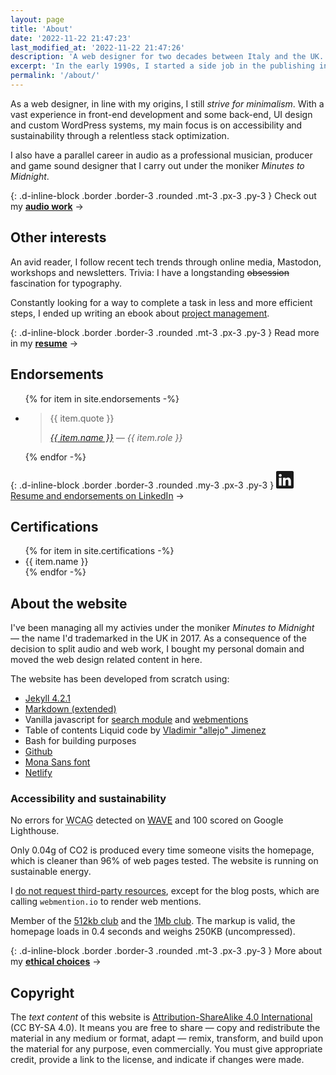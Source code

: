 ```yaml
---
layout: page
title: 'About'
date: '2022-11-22 21:47:23'
last_modified_at: '2022-11-22 21:47:26'
description: 'A web designer for two decades between Italy and the UK.'
excerpt: 'In the early 1990s, I started a side job in the publishing industry while graduating as a professional musician. A decade later I learned web design, fascinated by code as a digital evolution of my past experience with the printed page.'
permalink: '/about/'
---
```

As a web designer, in line with my origins, I still <em>strive for minimalism</em>. With a vast experience in front-end development and some back-end, UI design and custom WordPress systems, my main focus is on accessibility and sustainability through a relentless stack optimization.

I also have a parallel career in audio as a professional musician, producer and game sound designer that I carry out under the moniker _Minutes to Midnight_.

{: .d-inline-block .border .border-3 .rounded .mt-3 .px-3 .py-3 }
Check out my [**audio work**](https://minutestomidnight.co.uk) →

## Other interests

An avid reader, I follow recent tech trends through online media, Mastodon, workshops and newsletters. Trivia: I have a longstanding ~~obsession~~ fascination for typography.

Constantly looking for a way to complete a task in less and more efficient steps, I ended up writing an ebook about [project management](https://minutestomidnight.co.uk/projects/project-management/).

{: .d-inline-block .border .border-3 .rounded .mt-3 .px-3 .py-3 }
Read more in my [**resume**](/resume/) →

## Endorsements

<ul class="list-unstyled ps-0">
{% for item in site.endorsements -%}
  <li>
    <blockquote>
      <p>{{ item.quote }}</p>
      <cite><a href="{{ item.url }}">{{ item.name }}</a> — {{ item.role }}</cite>
    </blockquote>
  </li>
{% endfor -%}
</ul>

{: .d-inline-block .border .border-3 .rounded .my-3 .px-3 .py-3 }
[<svg xmlns="http://www.w3.org/2000/svg" width="28" height="28" fill="currentColor" viewBox="0 0 16 16" role="img" aria-label="LinkedIn logo"><path d="M0 1.146C0 .513.526 0 1.175 0h13.65C15.474 0 16 .513 16 1.146v13.708c0 .633-.526 1.146-1.175 1.146H1.175C.526 16 0 15.487 0 14.854V1.146zm4.943 12.248V6.169H2.542v7.225h2.401zm-1.2-8.212c.837 0 1.358-.554 1.358-1.248-.015-.709-.52-1.248-1.342-1.248-.822 0-1.359.54-1.359 1.248 0 .694.521 1.248 1.327 1.248h.016zm4.908 8.212V9.359c0-.216.016-.432.08-.586.173-.431.568-.878 1.232-.878.869 0 1.216.662 1.216 1.634v3.865h2.401V9.25c0-2.22-1.184-3.252-2.764-3.252-1.274 0-1.845.7-2.165 1.193v.025h-.016a5.54 5.54 0 0 1 .016-.025V6.169h-2.4c.03.678 0 7.225 0 7.225h2.4z"/></svg> Resume and endorsements on LinkedIn](https://www.linkedin.com/in/simonesilvestroni/) →

## Certifications

<ul>
{% for item in site.certifications -%}
  <li>
    {{ item.name }}
  </li>
{% endfor -%}
</ul>

## About the website

I've been managing all my activies under the moniker _Minutes to Midnight_ — the name I'd trademarked in the UK in 2017. As a consequence of the decision to split audio and web work, I bought my personal domain and moved the web design related content in here.

The website has been developed from scratch using:

- [Jekyll 4.2.1](https://jekyllrb.com/)
- [Markdown (extended)](https://www.markdownguide.org/getting-started/)
- Vanilla javascript for [search module](https://github.com/daviddarnes/jekyll-search-js) and [webmentions](http://beesbuzz.biz)
- Table of contents Liquid code by [Vladimir "allejo" Jimenez](https://github.com/allejo/jekyll-toc)
- Bash for building purposes
- [Github](https://github.com/simonesilvestroni/ssil-website)
- [Mona Sans font](https://github.com/github/mona-sans)
- [Netlify](https://netlify.com)

### Accessibility and sustainability

No errors for <abbr title="Web Content Accessibility Guidelines">WCAG</abbr> detected on [WAVE](https://wave.webaim.org/report#/https://simonesilvestroni.com/) and 100 scored on Google Lighthouse.

Only 0.04g of CO2 is produced every time someone visits the homepage, which is cleaner than 96% of web pages tested. The website is running on sustainable energy.

I [do not request third-party resources](https://aremythirdpartiesgreen.com/test/76e7ac7370d84f1fabd254608e118ff4), except for the blog posts, which are calling `webmention.io` to render web mentions.

Member of the [512kb club](https://512kb.club "Member of the 512kb Orange Team") and the [1Mb club](https://1mb.club/). The markup is valid, the homepage loads in 0.4 seconds and weighs 250KB (uncompressed). 

{: .d-inline-block .border .border-3 .rounded .mt-3 .px-3 .py-3 }
More about my [**ethical choices**](/ethics/) →

## Copyright

The _text content_ of this website is [Attribution-ShareAlike 4.0 International](https://creativecommons.org/licenses/by-sa/4.0/) (CC BY-SA 4.0). It means you are free to share — copy and redistribute the material in any medium or format, adapt — remix, transform, and build upon the material for any purpose, even commercially. You must give appropriate credit, provide a link to the license, and indicate if changes were made.